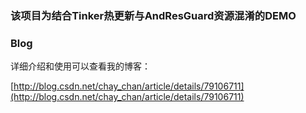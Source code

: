 ### 该项目为结合Tinker热更新与AndResGuard资源混淆的DEMO

### Blog

详细介绍和使用可以查看我的博客：

[http://blog.csdn.net/chay_chan/article/details/79106711](http://blog.csdn.net/chay_chan/article/details/79106711)